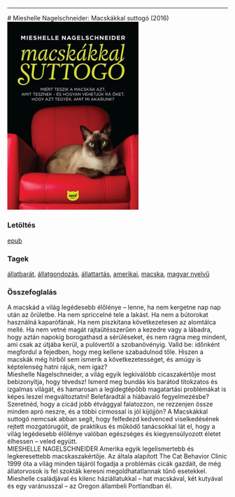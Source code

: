 <hr/>
# <a name="id_1437">Mieshelle Nagelschneider: Macskákkal suttogó (2016)</a>
<img src="https://github.com/BercziSandor/calibre_lib/raw/main/main/Mieshelle%20Nagelschneider/Macskakkal%20suttogo%20%281437%29/cover.jpg" alt="cover" width="300"/>

### Letöltés
[epub](https://github.com/BercziSandor/calibre_lib/raw/main/main/Mieshelle%20Nagelschneider/Macskakkal%20suttogo%20%281437%29/Macskakkal%20suttogo%20-%20Mieshelle%20Nagelschneider.epub)

### Tagek
[állatbarát](https://github.com/berczisandor/calibre_lib/blob/main/main/_tags/%c3%a1llatbar%c3%a1t.md), [állatgondozás](https://github.com/berczisandor/calibre_lib/blob/main/main/_tags/%c3%a1llatgondoz%c3%a1s.md), [állattartás](https://github.com/berczisandor/calibre_lib/blob/main/main/_tags/%c3%a1llattart%c3%a1s.md), [amerikai](https://github.com/berczisandor/calibre_lib/blob/main/main/_tags/amerikai.md), [macska](https://github.com/berczisandor/calibre_lib/blob/main/main/_tags/macska.md), [magyar nyelvű](https://github.com/berczisandor/calibre_lib/blob/main/main/_tags/magyar%20nyelv%c5%b1.md)

### Összefoglalás
<div>
<p>A ​macskád a világ legédesebb élőlénye – lenne, ha nem kergetne nap nap után az őrületbe. Ha nem spriccelné tele a lakást. Ha nem a bútorokat használná kaparófának. Ha nem piszkítana következetesen az alomtálca mellé. Ha nem vetné magát rajtaütésszerűen a kezedre vagy a lábadra, hogy aztán napokig borogathasd a sérüléseket, és nem rágna meg mindent, ami csak az útjába kerül, a pulóvertől a szobanövényig. Valld be: időnként megfordul a fejedben, hogy meg kellene szabadulnod tőle. Hiszen a macskák még hírből sem ismerik a következetességet, és amúgy is képtelenség hatni rájuk, nem igaz?<br>Mieshelle Nagelschneider, a világ egyik legkiválóbb cicaszakértője most bebizonyítja, hogy tévedsz! Ismerd meg bundás kis barátod titokzatos és izgalmas világát, és hamarosan a legidegtépőbb magatartási problémákat is képes leszel megváltoztatni! Belefáradtál a hiábavaló fegyelmezésbe? Szeretnéd, hogy a cicád jobb étvággyal falatozzon, ne rezzenjen össze minden apró neszre, és a többi cirmossal is jól kijöjjön? A Macskákkal suttogó nemcsak abban segít, hogy felfedezd kedvenced viselkedésének rejtett mozgatórugóit, de praktikus és működő tanácsokkal lát el, hogy a világ legédesebb élőlénye valóban egészséges és kiegyensúlyozott életet élhessen – veled együtt.<br>MIESHELLE NAGELSCHNEIDER Amerika egyik legelismertebb és legkeresettebb macskaszakértője. Az általa alapított The Cat Behavior Clinic 1999 óta a világ minden tájáról fogadja a problémás cicák gazdáit, de még állatorvosok is fel szokták keresni megoldhatatlannak tűnő esetekkel. Mieshelle családjával és kilenc háziállatukkal – hat macskával, két kutyával és egy varánusszal – az Oregon állambeli Portlandban él.</p></div>


